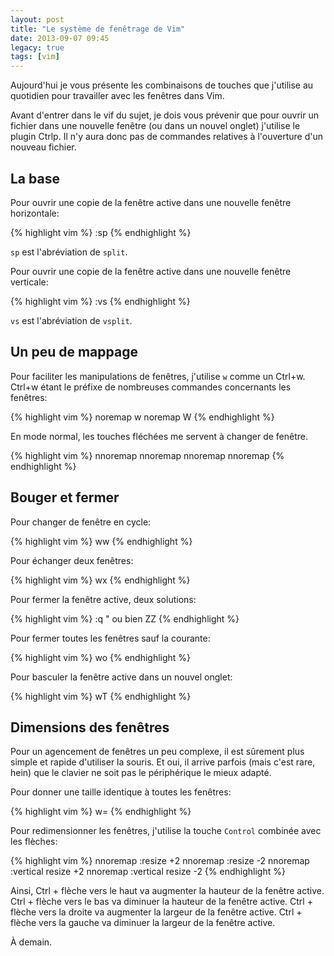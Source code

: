 ```yaml
---
layout: post
title: "Le système de fenêtrage de Vim"
date: 2013-09-07 09:45
legacy: true
tags: [vim]
---
```




Aujourd'hui je vous présente les combinaisons de touches que j'utilise
au quotidien pour travailler avec les fenêtres dans Vim.

<!-- more -->

Avant d'entrer dans le vif du sujet, je dois vous prévenir que
pour ouvrir un fichier dans une nouvelle fenêtre (ou dans un nouvel onglet)
j'utilise le plugin Ctrlp. Il n'y aura donc pas de commandes relatives
à l'ouverture d'un nouveau fichier.

La base
-------

Pour ouvrir une copie de la fenêtre active dans une nouvelle fenêtre
horizontale:

{% highlight vim %}
:sp
{% endhighlight %}

`sp` est l'abréviation de `split`.

Pour ouvrir une copie de la fenêtre active dans une nouvelle fenêtre
verticale:

{% highlight vim %}
:vs
{% endhighlight %}

`vs` est l'abréviation de `vsplit`.

Un peu de mappage
------------------

Pour faciliter les manipulations de fenêtres, j'utilise `w` comme
un Ctrl+w. Ctrl+w étant le préfixe de nombreuses commandes concernants
les fenêtres:

{% highlight vim %}
noremap w <C-w>
noremap W <C-w><C-w>
{% endhighlight %}

En mode normal, les touches fléchées me servent à changer de fenêtre.

{% highlight vim %}
nnoremap <up> <C-w><up>
nnoremap <down> <C-w><down>
nnoremap <left> <C-w><left>
nnoremap <right> <C-w><right>
{% endhighlight %}

Bouger et fermer
----------------
Pour changer de fenêtre en cycle:

{% highlight vim %}
ww
{% endhighlight %}

Pour échanger deux fenêtres:

{% highlight vim %}
wx
{% endhighlight %}

Pour fermer la fenêtre active, deux solutions:

{% highlight vim %}
:q
" ou bien
ZZ
{% endhighlight %}

Pour fermer toutes les fenêtres sauf la courante:

{% highlight vim %}
wo
{% endhighlight %}

Pour basculer la fenêtre active dans un nouvel onglet:

{% highlight vim %}
wT
{% endhighlight %}

Dimensions des fenêtres
---------------------

Pour un agencement de fenêtres un peu complexe, il est sûrement plus simple et
rapide d'utiliser la souris. Et oui, il arrive parfois (mais c'est rare, hein)
que le clavier ne soit pas le périphérique le mieux adapté.

Pour donner une taille identique à toutes les fenêtres:

{% highlight vim %}
w=
{% endhighlight %}

Pour redimensionner les fenêtres, j'utilise la touche `Control` combinée
avec les flèches:

{% highlight vim %}
nnoremap <C-up> :resize +2<cr>
nnoremap <C-down> :resize -2<cr>
nnoremap <C-right> :vertical resize +2<cr>
nnoremap <C-left> :vertical resize -2<cr>
{% endhighlight %}

Ainsi,
Ctrl + flèche vers le haut va augmenter la hauteur de la fenêtre active.
Ctrl + flèche vers le bas va diminuer la hauteur de la fenêtre active.
Ctrl + flèche vers la droite va augmenter la largeur de la fenêtre active.
Ctrl + flèche vers la gauche va diminuer la largeur de la fenêtre active.





À demain.


